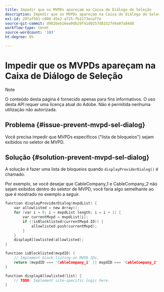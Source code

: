 ```yaml
---
title: Impedir que os MVPDs apareçam na Caixa de Diálogo de Seleção
description: Impedir que os MVPDs apareçam na Caixa de Diálogo de Seleção
exl-id: 20faf501-c006-45e2-a725-fb1273ecaffe
source-git-commit: d982beb16ea0db29f41d0257d8332fd4a07a84d8
workflow-type: tm+mt
source-wordcount: '103'
ht-degree: 0%

---
```


# Impedir que os MVPDs apareçam na Caixa de Diálogo de Seleção

>[!NOTE]
>
>O conteúdo desta página é fornecido apenas para fins informativos. O uso desta API requer uma licença atual do Adobe. Não é permitida nenhuma utilização não autorizada.

## Problema {#issue-prevent-mvpd-sel-dialog}

Você precisa impedir que MVPDs específicos (&quot;lista de bloqueios&quot;) sejam exibidos no seletor de MVPD.


## Solução {#solution-prevent-mvpd-sel-dialog}

A solução é fazer uma lista de bloqueios quando `displayProviderDialog()` é chamado.

Por exemplo, se você desejar que CableCompany_1 e CableCompany_2 não sejam exibidos dentro do seletor de MVPD, você faria algo semelhante ao que é mostrado no exemplo a seguir.

```C
function displayProviderDialog(mvpdList) {
    var allowlisted = new Array();
    for (var i = 0; i < mvpdList.length; i = i + 1) {
        var currentMvpd = mvpdList[i];
        if (!isBlocklisted(currentMvpd.ID)) {
            allowlisted.push(currentMvpd);
        }
    }
    displayAllowlisted(allowlisted);
}

function isBlocklisted(mvpdID) {
    // Implement block-listing on MVPD IDs.
    return (mvpdID === 'CableCompany_1' || mvpdID === 'CableCompany_2');
}

function displayAllowlisted(list) {
    // TODO: Implement site-specific logic here.
} 
```

<!--
**Related Information**

* [Allow MVPDs in the Selection Dialog](/help/authentication/allow-mvpd-selectn-dialog.md)
* **Code samples**
* [Programmer integration guide](/help/authentication/programmer-integration-guide-overview.md)
-->

